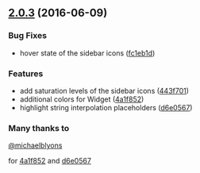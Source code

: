 <a name="2.0.3"></a>
## [2.0.3](https://github.com/oivva/boxy/compare/v2.0.2...v2.0.3) (2016-06-09)


### Bug Fixes

* hover state of the sidebar icons ([fc1eb1d](https://github.com/oivva/boxy/commit/fc1eb1d))


### Features

* add saturation levels of the sidebar icons ([443f701](https://github.com/oivva/boxy/commit/443f701))
* additional colors for Widget ([4a1f852](https://github.com/oivva/boxy/commit/4a1f852))
* highlight string interpolation placeholders ([d6e0567](https://github.com/oivva/boxy/commit/d6e0567))


### Many thanks to

[@michaelblyons](https://github.com/michaelblyons)

for [4a1f852](https://github.com/oivva/boxy/commit/4a1f852) and [d6e0567](https://github.com/oivva/boxy/commit/d6e0567)

